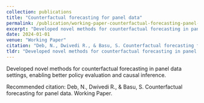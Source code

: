 ```yaml
---
collection: publications
title: "Counterfactual forecasting for panel data"
permalink: /publication/working-paper-counterfactual-forecasting-panel-data
excerpt: "Developed novel methods for counterfactual forecasting in panel data settings, enabling better policy evaluation and causal inference."
date: 2024-01-01
venue: "Working Paper"
citation: "Deb, N., Dwivedi R., & Basu, S. Counterfactual forecasting for panel data. Working Paper."
tldr: "Developed novel methods for counterfactual forecasting in panel data settings, enabling better policy evaluation and causal inference."
---
```


Developed novel methods for counterfactual forecasting in panel data settings, enabling better policy evaluation and causal inference.

Recommended citation: Deb, N., Dwivedi R., & Basu, S. Counterfactual forecasting for panel data. Working Paper.
